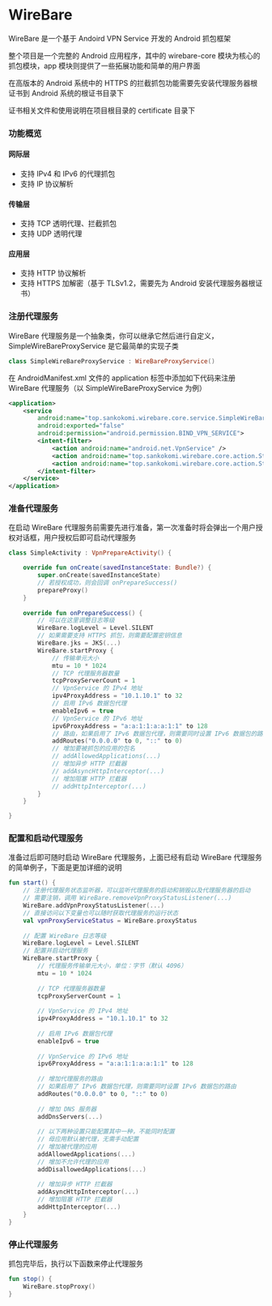 # WireBare

WireBare 是一个基于 Andoird VPN Service 开发的 Android 抓包框架

整个项目是一个完整的 Android 应用程序，其中的 wirebare-core 模块为核心的抓包模块，app 模块则提供了一些拓展功能和简单的用户界面

在高版本的 Android 系统中的 HTTPS 的拦截抓包功能需要先安装代理服务器根证书到 Android 系统的根证书目录下

证书相关文件和使用说明在项目根目录的 certificate 目录下


### 功能概览

#### 网际层

- 支持 IPv4 和 IPv6 的代理抓包
- 支持 IP 协议解析

#### 传输层

- 支持 TCP 透明代理、拦截抓包
- 支持 UDP 透明代理

#### 应用层

- 支持 HTTP 协议解析
- 支持 HTTPS 加解密（基于 TLSv1.2，需要先为 Android 安装代理服务器根证书）



### 注册代理服务

WireBare 代理服务是一个抽象类，你可以继承它然后进行自定义，SimpleWireBareProxyService 是它最简单的实现子类

```kotlin
class SimpleWireBareProxyService : WireBareProxyService()
```



在 AndroidManifest.xml 文件的 application 标签中添加如下代码来注册 WireBare 代理服务（以 SimpleWireBareProxyService 为例）

```xml
<application>
    <service
        android:name="top.sankokomi.wirebare.core.service.SimpleWireBareProxyService"
        android:exported="false"
        android:permission="android.permission.BIND_VPN_SERVICE">
        <intent-filter>
            <action android:name="android.net.VpnService" />
            <action android:name="top.sankokomi.wirebare.core.action.Start" />
            <action android:name="top.sankokomi.wirebare.core.action.Stop" />
        </intent-filter>
    </service>
</application>
```



### 准备代理服务

在启动 WireBare 代理服务前需要先进行准备，第一次准备时将会弹出一个用户授权对话框，用户授权后即可启动代理服务

```kotlin
class SimpleActivity : VpnPrepareActivity() {

    override fun onCreate(savedInstanceState: Bundle?) {
        super.onCreate(savedInstanceState)
        // 若授权成功，则会回调 onPrepareSuccess()
        prepareProxy()
    }
    
    override fun onPrepareSuccess() {
        // 可以在这里调整日志等级
        WireBare.logLevel = Level.SILENT
        // 如果需要支持 HTTPS 抓包，则需要配置密钥信息
        WireBare.jks = JKS(...)
        WireBare.startProxy {
            // 传输单元大小
            mtu = 10 * 1024
            // TCP 代理服务器数量
            tcpProxyServerCount = 1
            // VpnService 的 IPv4 地址
            ipv4ProxyAddress = "10.1.10.1" to 32
            // 启用 IPv6 数据包代理
            enableIpv6 = true
            // VpnService 的 IPv6 地址
            ipv6ProxyAddress = "a:a:1:1:a:a:1:1" to 128
            // 路由，如果启用了 IPv6 数据包代理，则需要同时设置 IPv6 数据包的路由
            addRoutes("0.0.0.0" to 0, "::" to 0)
            // 增加要被抓包的应用的包名
            // addAllowedApplications(...)
            // 增加异步 HTTP 拦截器
            // addAsyncHttpInterceptor(...)
            // 增加阻塞 HTTP 拦截器
            // addHttpInterceptor(...)
        }
    }

}
```



### 配置和启动代理服务

准备过后即可随时启动 WireBare 代理服务，上面已经有启动 WireBare 代理服务的简单例子，下面是更加详细的说明

```kotlin
fun start() {
    // 注册代理服务状态监听器，可以监听代理服务的启动和销毁以及代理服务器的启动
    // 需要注销，调用 WireBare.removeVpnProxyStatusListener(...)
    WireBare.addVpnProxyStatusListener(...)
    // 直接访问以下变量也可以随时获取代理服务的运行状态
    val vpnProxyServiceStatus = WireBare.proxyStatus
    
    // 配置 WireBare 日志等级
    WireBare.logLevel = Level.SILENT
    // 配置并启动代理服务
    WireBare.startProxy {
        // 代理服务传输单元大小，单位：字节（默认 4096）
        mtu = 10 * 1024
        
        // TCP 代理服务器数量
        tcpProxyServerCount = 1
        
        // VpnService 的 IPv4 地址
        ipv4ProxyAddress = "10.1.10.1" to 32
        
        // 启用 IPv6 数据包代理
        enableIpv6 = true
        
        // VpnService 的 IPv6 地址
        ipv6ProxyAddress = "a:a:1:1:a:a:1:1" to 128
        
        // 增加代理服务的路由
        // 如果启用了 IPv6 数据包代理，则需要同时设置 IPv6 数据包的路由
        addRoutes("0.0.0.0" to 0, "::" to 0)
        
        // 增加 DNS 服务器
        addDnsServers(...)
        
        // 以下两种设置只能配置其中一种，不能同时配置
        // 母应用默认被代理，无需手动配置
        // 增加被代理的应用
        addAllowedApplications(...)
        // 增加不允许代理的应用
        addDisallowedApplications(...)
        
        // 增加异步 HTTP 拦截器
        addAsyncHttpInterceptor(...)
        // 增加阻塞 HTTP 拦截器
        addHttpInterceptor(...)
    }
}
```



### 停止代理服务

抓包完毕后，执行以下函数来停止代理服务

```kotlin
fun stop() {
    WireBare.stopProxy()
}
```

